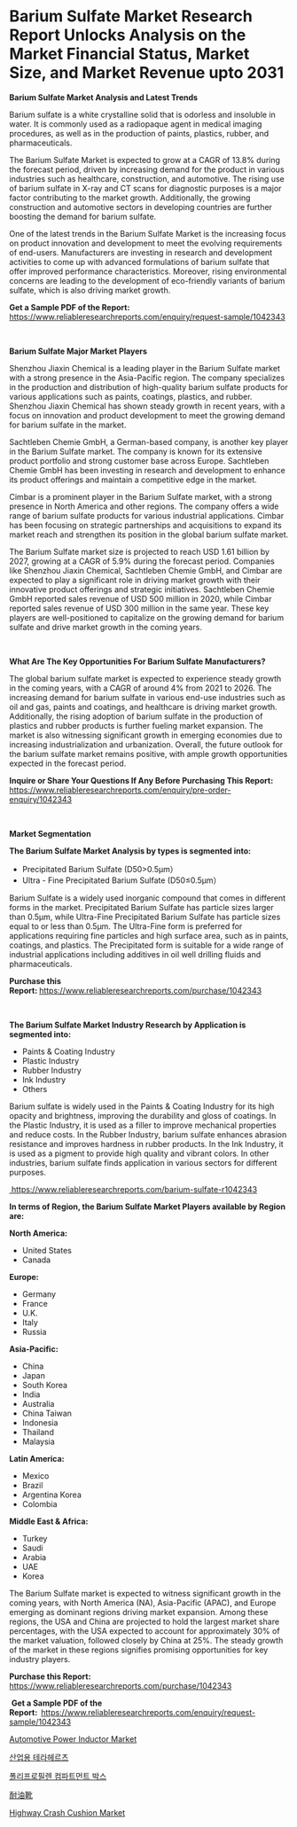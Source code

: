 <p><h1>Barium Sulfate Market Research Report Unlocks Analysis on the Market Financial Status, Market Size, and Market Revenue upto 2031</h1></p><p><strong>Barium Sulfate Market Analysis and Latest Trends</strong></p>
<p><p>Barium sulfate is a white crystalline solid that is odorless and insoluble in water. It is commonly used as a radiopaque agent in medical imaging procedures, as well as in the production of paints, plastics, rubber, and pharmaceuticals.</p><p>The Barium Sulfate Market is expected to grow at a CAGR of 13.8% during the forecast period, driven by increasing demand for the product in various industries such as healthcare, construction, and automotive. The rising use of barium sulfate in X-ray and CT scans for diagnostic purposes is a major factor contributing to the market growth. Additionally, the growing construction and automotive sectors in developing countries are further boosting the demand for barium sulfate.</p><p>One of the latest trends in the Barium Sulfate Market is the increasing focus on product innovation and development to meet the evolving requirements of end-users. Manufacturers are investing in research and development activities to come up with advanced formulations of barium sulfate that offer improved performance characteristics. Moreover, rising environmental concerns are leading to the development of eco-friendly variants of barium sulfate, which is also driving market growth.</p></p>
<p><strong>Get a Sample PDF of the Report:&nbsp;</strong> <a href="https://www.reliableresearchreports.com/enquiry/request-sample/1042343">https://www.reliableresearchreports.com/enquiry/request-sample/1042343</a></p>
<p>&nbsp;</p>
<p><strong>Barium Sulfate Major Market Players</strong></p>
<p><p>Shenzhou Jiaxin Chemical is a leading player in the Barium Sulfate market with a strong presence in the Asia-Pacific region. The company specializes in the production and distribution of high-quality barium sulfate products for various applications such as paints, coatings, plastics, and rubber. Shenzhou Jiaxin Chemical has shown steady growth in recent years, with a focus on innovation and product development to meet the growing demand for barium sulfate in the market.</p><p>Sachtleben Chemie GmbH, a German-based company, is another key player in the Barium Sulfate market. The company is known for its extensive product portfolio and strong customer base across Europe. Sachtleben Chemie GmbH has been investing in research and development to enhance its product offerings and maintain a competitive edge in the market.</p><p>Cimbar is a prominent player in the Barium Sulfate market, with a strong presence in North America and other regions. The company offers a wide range of barium sulfate products for various industrial applications. Cimbar has been focusing on strategic partnerships and acquisitions to expand its market reach and strengthen its position in the global barium sulfate market.</p><p>The Barium Sulfate market size is projected to reach USD 1.61 billion by 2027, growing at a CAGR of 5.9% during the forecast period. Companies like Shenzhou Jiaxin Chemical, Sachtleben Chemie GmbH, and Cimbar are expected to play a significant role in driving market growth with their innovative product offerings and strategic initiatives. Sachtleben Chemie GmbH reported sales revenue of USD 500 million in 2020, while Cimbar reported sales revenue of USD 300 million in the same year. These key players are well-positioned to capitalize on the growing demand for barium sulfate and drive market growth in the coming years.</p></p>
<p>&nbsp;</p>
<p><strong>What Are The Key Opportunities For Barium Sulfate Manufacturers?</strong></p>
<p><p>The global barium sulfate market is expected to experience steady growth in the coming years, with a CAGR of around 4% from 2021 to 2026. The increasing demand for barium sulfate in various end-use industries such as oil and gas, paints and coatings, and healthcare is driving market growth. Additionally, the rising adoption of barium sulfate in the production of plastics and rubber products is further fueling market expansion. The market is also witnessing significant growth in emerging economies due to increasing industrialization and urbanization. Overall, the future outlook for the barium sulfate market remains positive, with ample growth opportunities expected in the forecast period.</p></p>
<p><strong>Inquire or Share Your Questions If Any Before Purchasing This Report:</strong> <a href="https://www.reliableresearchreports.com/enquiry/pre-order-enquiry/1042343">https://www.reliableresearchreports.com/enquiry/pre-order-enquiry/1042343</a></p>
<p>&nbsp;</p>
<p><strong>Market Segmentation</strong></p>
<p><strong>The Barium Sulfate Market Analysis by types is segmented into:</strong></p>
<p><ul><li>Precipitated Barium Sulfate (D50>0.5μm）</li><li>Ultra - Fine Precipitated Barium Sulfate (D50≤0.5μm）</li></ul></p>
<p><p>Barium Sulfate is a widely used inorganic compound that comes in different forms in the market. Precipitated Barium Sulfate has particle sizes larger than 0.5μm, while Ultra-Fine Precipitated Barium Sulfate has particle sizes equal to or less than 0.5μm. The Ultra-Fine form is preferred for applications requiring fine particles and high surface area, such as in paints, coatings, and plastics. The Precipitated form is suitable for a wide range of industrial applications including additives in oil well drilling fluids and pharmaceuticals.</p></p>
<p><strong>Purchase this Report:&nbsp;</strong><a href="https://www.reliableresearchreports.com/purchase/1042343">https://www.reliableresearchreports.com/purchase/1042343</a></p>
<p>&nbsp;</p>
<p><strong>The Barium Sulfate Market Industry Research by Application is segmented into:</strong></p>
<p><ul><li>Paints & Coating Industry</li><li>Plastic Industry</li><li>Rubber Industry</li><li>Ink Industry</li><li>Others</li></ul></p>
<p><p>Barium sulfate is widely used in the Paints & Coating Industry for its high opacity and brightness, improving the durability and gloss of coatings. In the Plastic Industry, it is used as a filler to improve mechanical properties and reduce costs. In the Rubber Industry, barium sulfate enhances abrasion resistance and improves hardness in rubber products. In the Ink Industry, it is used as a pigment to provide high quality and vibrant colors. In other industries, barium sulfate finds application in various sectors for different purposes.</p></p>
<p><a href="https://www.reliableresearchreports.com/barium-sulfate-r1042343">&nbsp;https://www.reliableresearchreports.com/barium-sulfate-r1042343</a></p>
<p><strong>In terms of Region, the Barium Sulfate Market Players available by Region are:</strong></p>
<p>
    <p> <strong> North America: </strong>
        <ul>
            <li>United States</li>
            <li>Canada</li>
        </ul>
        </p> 
    <p> <strong> Europe: </strong>
        <ul>
            <li>Germany</li>
            <li>France</li>
            <li>U.K.</li>
            <li>Italy</li>
            <li>Russia</li>
        </ul>
        </p> 
    <p> <strong> Asia-Pacific: </strong>
        <ul>
            <li>China</li>
            <li>Japan</li>
            <li>South Korea</li>
            <li>India</li>
            <li>Australia</li>
            <li>China Taiwan</li>
            <li>Indonesia</li>
            <li>Thailand</li>
            <li>Malaysia</li>
        </ul>
        </p> 
    <p> <strong> Latin America: </strong>
        <ul>
            <li>Mexico</li>
            <li>Brazil</li>
            <li>Argentina Korea</li>
            <li>Colombia</li>
        </ul>
        </p> 
    <p> <strong> Middle East & Africa: </strong>
        <ul>
            <li>Turkey</li>
            <li>Saudi</li>
            <li>Arabia</li>
            <li>UAE</li>
            <li>Korea</li>
        </ul>
    </p>
    </p>
<p><p>The Barium Sulfate market is expected to witness significant growth in the coming years, with North America (NA), Asia-Pacific (APAC), and Europe emerging as dominant regions driving market expansion. Among these regions, the USA and China are projected to hold the largest market share percentages, with the USA expected to account for approximately 30% of the market valuation, followed closely by China at 25%. The steady growth of the market in these regions signifies promising opportunities for key industry players.</p></p>
<p><strong>Purchase this Report: </strong><a href="https://www.reliableresearchreports.com/purchase/1042343">https://www.reliableresearchreports.com/purchase/1042343</a></p>
<p>&nbsp;<strong>Get a Sample PDF of the Report:&nbsp;&nbsp;</strong><a href="https://www.reliableresearchreports.com/enquiry/request-sample/1042343">https://www.reliableresearchreports.com/enquiry/request-sample/1042343</a></p>
<p><strong></strong></p>
<p><p><a href="https://github.com/thuyvuongpk111/Market-Research-Report-List-1/blob/main/automotive-power-inductor-market.md">Automotive Power Inductor Market</a></p><p><a href="https://github.com/gambitz1998/Market-Research-Report-List-1/blob/main/4292839116794.md">산업용 테라헤르츠</a></p><p><a href="https://github.com/nhaiquang84/Market-Research-Report-List-1/blob/main/5862402116795.md">폴리프로필렌 컴파트먼트 박스</a></p><p><a href="https://github.com/LeoraEber/Market-Research-Report-List-1/blob/main/4588036129331.md">耐油靴</a></p><p><a href="https://github.com/ayamsauke86/Market-Research-Report-List-1/blob/main/highway-crash-cushion-market.md">Highway Crash Cushion Market</a></p></p>